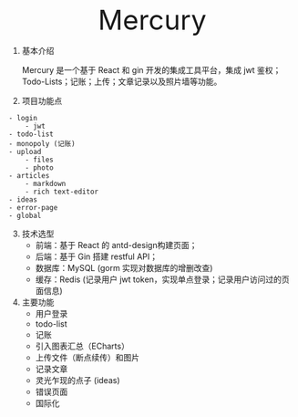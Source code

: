 

<center font-size='15px'><font size='50'>Mercury</font></center>

1. 基本介绍

   Mercury 是一个基于 React 和 gin 开发的集成工具平台，集成 jwt 鉴权；Todo-Lists；记账；上传；文章记录以及照片墙等功能。

2. 项目功能点

```
- login
	- jwt
- todo-list
- monopoly (记账)
- upload
	- files
	- photo
- articles
	- markdown
	- rich text-editor
- ideas
- error-page
- global
```

3. 技术选型
   - 前端：基于 React 的 antd-design构建页面；
   - 后端：基于 Gin 搭建 restful API；
   - 数据库：MySQL (gorm 实现对数据库的增删改查)
   - 缓存：Redis (记录用户 jwt token，实现单点登录；记录用户访问过的页面信息)
4. 主要功能
   - 用户登录
   - todo-list
   - 记账
   - 引入图表汇总（ECharts）
   - 上传文件（断点续传）和图片
   - 记录文章
   - 灵光乍现的点子 (ideas)
   - 错误页面
   - 国际化

